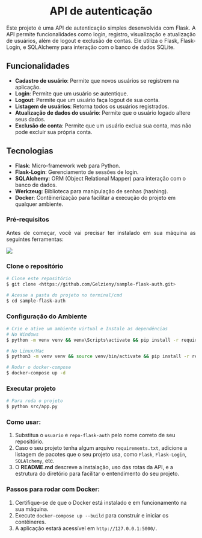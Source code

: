 <strong><h1 align="center"> API de autenticação </h1></strong>

<p align="justify">
Este projeto é uma API de autenticação simples desenvolvida com Flask. A API permite funcionalidades como login, registro, visualização e atualização de usuários, além de logout e exclusão de contas. Ele utiliza o Flask, Flask-Login, e SQLAlchemy para interação com o banco de dados SQLite.
</p>

## Funcionalidades

- **Cadastro de usuário**: Permite que novos usuários se registrem na aplicação.
- **Login**: Permite que um usuário se autentique.
- **Logout**: Permite que um usuário faça logout de sua conta.
- **Listagem de usuários**: Retorna todos os usuários registrados.
- **Atualização de dados do usuário**: Permite que o usuário logado altere seus dados.
- **Exclusão de conta**: Permite que um usuário exclua sua conta, mas não pode excluir sua própria conta.

## Tecnologias

- **Flask**: Micro-framework web para Python.
- **Flask-Login**: Gerenciamento de sessões de login.
- **SQLAlchemy**: ORM (Object Relational Mapper) para interação com o banco de dados.
- **Werkzeug**: Biblioteca para manipulação de senhas (hashing).
- **Docker**: Contêinerização para facilitar a execução do projeto em qualquer ambiente.


### Pré-requisitos

<p align="justify">Antes de começar, você vai precisar ter instalado em sua máquina as seguintes ferramentas:</p>

<a href="https://skillicons.dev">
  <img src="https://skillicons.dev/icons?i=git,vscode,python,postman,docker" />
</a>

### Clone o repositório

````bash
# Clone este repositório
$ git clone <https://github.com/Gelzieny/sample-flask-auth.git>

# Acesse a pasta do projeto no terminal/cmd
$ cd sample-flask-auth

````

### Configuração do Ambiente

````bash
# Crie e ative um ambiente virtual e Instale as dependências
# No Windows
$ python -m venv venv && venv\Scripts\activate && pip install -r requirements.txt

# No Linux/Mac 
$ python3 -m venv venv && source venv/bin/activate && pip install -r requirements.txt

# Rodar o docker-compose
$ docker-compose up -d
````

### Executar projeto

````bash
# Para roda o projeto
$ python src/app.py
````


### Como usar:

1. Substitua o `usuario` e `repo-flask-auth` pelo nome correto de seu repositório.
2. Caso o seu projeto tenha algum arquivo `requirements.txt`, adicione a listagem de pacotes que o seu projeto usa, como `Flask`, `Flask-Login`, `SQLAlchemy`, etc.
3. O **README.md** descreve a instalação, uso das rotas da API, e a estrutura do diretório para facilitar o entendimento do seu projeto.

### Passos para rodar com Docker:

1. Certifique-se de que o Docker está instalado e em funcionamento na sua máquina.
2. Execute `docker-compose up --build` para construir e iniciar os contêineres.
3. A aplicação estará acessível em `http://127.0.0.1:5000/`.